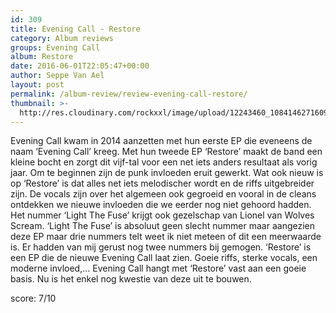 ```yaml
---
id: 309
title: Evening Call - Restore
category: Album reviews
groups: Evening Call
album: Restore
date: 2016-06-01T22:05:47+00:00
author: Seppe Van Ael
layout: post
permalink: /album-review/review-evening-call-restore/
thumbnail: >-
  http://res.cloudinary.com/rockxxl/image/upload/12243460_1084146271609917_7634810914401244494_n.jpg
---
```

Evening Call kwam in 2014 aanzetten met hun eerste EP die eveneens de naam ‘Evening Call’ kreeg. Met hun tweede EP ‘Restore’ maakt de band een kleine bocht en zorgt dit vijf-tal voor een net iets anders resultaat als vorig jaar. Om te beginnen zijn de punk invloeden eruit gewerkt. Wat ook nieuw is op ‘Restore’ is dat alles net iets melodischer wordt en de riffs uitgebreider zijn. De vocals zijn over het algemeen ook gegroeid en vooral in de cleans ontdekken we nieuwe invloeden die we eerder nog niet gehoord hadden. Het nummer ‘Light The Fuse’ krijgt ook gezelschap van Lionel van Wolves Scream. ‘Light The Fuse’ is absoluut geen slecht nummer maar aangezien deze EP maar drie nummers telt weet ik niet meteen of dit een meerwaarde is. Er hadden van mij gerust nog twee nummers bij gemogen. ‘Restore’ is een EP die de nieuwe Evening Call laat zien. Goeie riffs, sterke vocals, een moderne invloed,… Evening Call hangt met ‘Restore’ vast aan een goeie basis. Nu is het enkel nog kwestie van deze uit te bouwen.

score: 7/10
